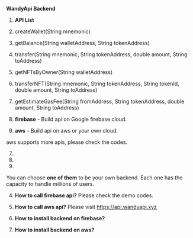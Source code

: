 **WandyApi Backend**

1. **API List**
1. createWallet(String mnemonic)
2. getBalance(String walletAddress, String tokenAddress)
3. transfer(String mnemonic, String tokenAddress, double amount, String toAddress)
4. getNFTsByOwner(String walletAddress)
5. transferNFT(String mnemonic, String tokenAddress, String tokenId, double amount, String toAddress)
6. getEstimateGasFee(String fromAddress, String tokenAddress, double amount, String toAddress)

2. **firebase** - Build api on Google firebase cloud.
  
3. **aws** - Build api on aws or your own cloud.

  aws supports more apis, please check the codes.
  
  7.
  8.
  9.

You can choose **one of them** to be your own backend. 
Each one has the capacity to handle millions of users.

4. **How to call firebase api?** 
  Please check the demo codes.
   
5. **How to call aws api?**
  Please visit https://api.wandyapi.xyz

6. **How to install backend on firebase?**


7. **How to install backend on aws?**
